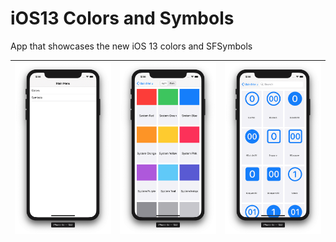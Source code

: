 # iOS13 Colors and Symbols
App that showcases the new iOS 13 colors and SFSymbols

|<img src="https://github.com/egmoll7/iOS13-Colors-and-Symbols/blob/master/Screenshots/mainMenu.png" alt="drawing" width="300"/>|<img src="https://github.com/egmoll7/iOS13-Colors-and-Symbols/blob/master/Screenshots/colors.png" alt="drawing" width="300"/>|<img src="https://github.com/egmoll7/iOS13-Colors-and-Symbols/blob/master/Screenshots/symbols.png" alt="drawing" width="300"/>|
|--------------------------------|--------------------------------|--------------------------------|
